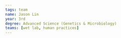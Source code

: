 ```yaml
---
tags: team
name: Jason Lin
year: 3rd
degree: Advanced Science (Genetics & Microbiology)
teams: [wet lab, human practices]
---
```


